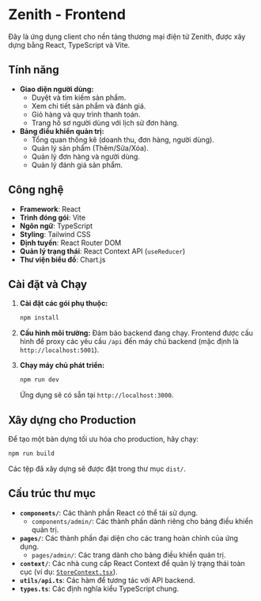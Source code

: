 # Zenith - Frontend

Đây là ứng dụng client cho nền tảng thương mại điện tử Zenith, được xây dựng bằng React, TypeScript và Vite.

## Tính năng

- **Giao diện người dùng:**
  - Duyệt và tìm kiếm sản phẩm.
  - Xem chi tiết sản phẩm và đánh giá.
  - Giỏ hàng và quy trình thanh toán.
  - Trang hồ sơ người dùng với lịch sử đơn hàng.
- **Bảng điều khiển quản trị:**
  - Tổng quan thống kê (doanh thu, đơn hàng, người dùng).
  - Quản lý sản phẩm (Thêm/Sửa/Xóa).
  - Quản lý đơn hàng và người dùng.
  - Quản lý đánh giá sản phẩm.

## Công nghệ

- **Framework**: React
- **Trình đóng gói**: Vite
- **Ngôn ngữ**: TypeScript
- **Styling**: Tailwind CSS
- **Định tuyến**: React Router DOM
- **Quản lý trạng thái**: React Context API (`useReducer`)
- **Thư viện biểu đồ**: Chart.js

## Cài đặt và Chạy

1.  **Cài đặt các gói phụ thuộc:**

    ```sh
    npm install
    ```

2.  **Cấu hình môi trường:**
    Đảm bảo backend đang chạy. Frontend được cấu hình để proxy các yêu cầu `/api` đến máy chủ backend (mặc định là `http://localhost:5001`).

3.  **Chạy máy chủ phát triển:**
    ```sh
    npm run dev
    ```
    Ứng dụng sẽ có sẵn tại `http://localhost:3000`.

## Xây dựng cho Production

Để tạo một bản dựng tối ưu hóa cho production, hãy chạy:

```sh
npm run build
```

Các tệp đã xây dựng sẽ được đặt trong thư mục `dist/`.

## Cấu trúc thư mục

- **`components/`**: Các thành phần React có thể tái sử dụng.
  - `components/admin/`: Các thành phần dành riêng cho bảng điều khiển quản trị.
- **`pages/`**: Các thành phần đại diện cho các trang hoàn chỉnh của ứng dụng.
  - `pages/admin/`: Các trang dành cho bảng điều khiển quản trị.
- **`context/`**: Các nhà cung cấp React Context để quản lý trạng thái toàn cục (ví dụ: [`StoreContext.tsx`](./context/StoreContext.tsx)).
- **`utils/api.ts`**: Các hàm để tương tác với API backend.
- **`types.ts`**: Các định nghĩa kiểu TypeScript chung.
